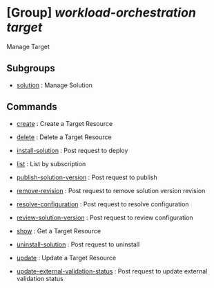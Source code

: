 # [Group] _workload-orchestration target_

Manage Target

## Subgroups

- [solution](/Commands/workload-orchestration/target/solution/readme.md)
: Manage Solution

## Commands

- [create](/Commands/workload-orchestration/target/_create.md)
: Create a Target Resource

- [delete](/Commands/workload-orchestration/target/_delete.md)
: Delete a Target Resource

- [install-solution](/Commands/workload-orchestration/target/_install-solution.md)
: Post request to deploy

- [list](/Commands/workload-orchestration/target/_list.md)
: List by subscription

- [publish-solution-version](/Commands/workload-orchestration/target/_publish-solution-version.md)
: Post request to publish

- [remove-revision](/Commands/workload-orchestration/target/_remove-revision.md)
: Post request to remove solution version revision

- [resolve-configuration](/Commands/workload-orchestration/target/_resolve-configuration.md)
: Post request to resolve configuration

- [review-solution-version](/Commands/workload-orchestration/target/_review-solution-version.md)
: Post request to review configuration

- [show](/Commands/workload-orchestration/target/_show.md)
: Get a Target Resource

- [uninstall-solution](/Commands/workload-orchestration/target/_uninstall-solution.md)
: Post request to uninstall

- [update](/Commands/workload-orchestration/target/_update.md)
: Update a Target Resource

- [update-external-validation-status](/Commands/workload-orchestration/target/_update-external-validation-status.md)
: Post request to update external validation status
